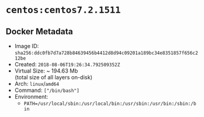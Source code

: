 # `centos:centos7.2.1511`

## Docker Metadata

- Image ID: `sha256:ddc0fb7d7a728b84639456b4412d8d94c09201a189bc34e8351857f656c212be`
- Created: `2018-08-06T19:26:34.792509352Z`
- Virtual Size: ~ 194.63 Mb  
  (total size of all layers on-disk)
- Arch: `linux`/`amd64`
- Command: `["/bin/bash"]`
- Environment:
  - `PATH=/usr/local/sbin:/usr/local/bin:/usr/sbin:/usr/bin:/sbin:/bin`
